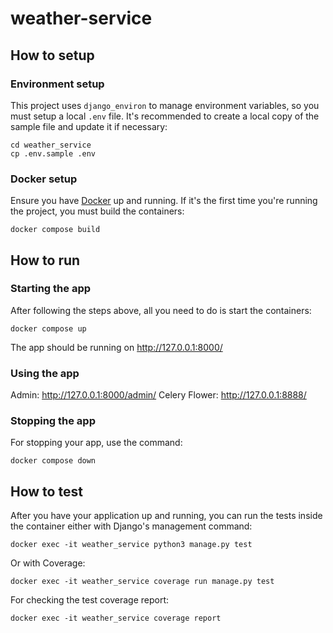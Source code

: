 # weather-service

## How to setup

### Environment setup

This project uses `django_environ` to manage environment variables, so you must setup a local `.env` file. It's recommended to create a local copy of the sample file and update it if necessary:
```
cd weather_service
cp .env.sample .env
```

### Docker setup
Ensure you have [Docker](https://docs.docker.com/engine/) up and running.
If it's the first time you're running the project, you must build the containers: 

`docker compose build`



## How to run

### Starting the app

After following the steps above, all you need to do is start the containers: 

`docker compose up`

The app should be running on http://127.0.0.1:8000/

### Using the app

Admin: http://127.0.0.1:8000/admin/
Celery Flower: http://127.0.0.1:8888/


### Stopping the app

For stopping your app, use the command:

`docker compose down`


## How to test

After you have your application up and running, you can run the tests inside the container either with Django's management command: 

`docker exec -it weather_service python3 manage.py test`

Or with Coverage: 

`docker exec -it weather_service coverage run manage.py test`

For checking the test coverage report: 

`docker exec -it weather_service coverage report`